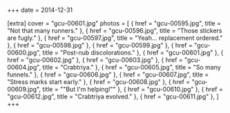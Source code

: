 +++
date = 2014-12-31

[extra]
cover = "gcu-00601.jpg"
photos = [
{ href = "gcu-00595.jpg", title = "Not that many runners." },
{ href = "gcu-00596.jpg", title = "Those stickers are fugly." },
{ href = "gcu-00597.jpg", title = "Yeah... replacement ordered." },
{ href = "gcu-00598.jpg" },
{ href = "gcu-00599.jpg" },
{ href = "gcu-00600.jpg", title = "Post-nub discolorations." },
{ href = "gcu-00601.jpg" },
{ href = "gcu-00602.jpg" },
{ href = "gcu-00603.jpg" },
{ href = "gcu-00604.jpg", title = "Crabtriya." },
{ href = "gcu-00605.jpg", title = "So many funnels." },
{ href = "gcu-00606.jpg" },
{ href = "gcu-00607.jpg", title = "Stress marks start early." },
{ href = "gcu-00608.jpg" },
{ href = "gcu-00609.jpg", title = "\"But I'm helping!\"" },
{ href = "gcu-00610.jpg" },
{ href = "gcu-00612.jpg", title = "Crabtriya evolved." },
{ href = "gcu-00611.jpg" },
]
+++
